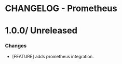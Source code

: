# CHANGELOG - Prometheus

1.0.0/ Unreleased
==================

### Changes

* [FEATURE] adds prometheus integration.
